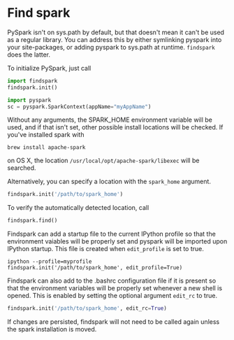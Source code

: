 # Find spark

PySpark isn't on sys.path by default, but that doesn't mean it can't be used as a regular library.
You can address this by either symlinking pyspark into your site-packages,
or adding pyspark to sys.path at runtime. `findspark` does the latter.

To initialize PySpark, just call

```python
import findspark
findspark.init()

import pyspark
sc = pyspark.SparkContext(appName="myAppName")
```

Without any arguments, the SPARK_HOME environment variable will be used,
and if that isn't set, other possible install locations will be checked. If
you've installed spark with

    brew install apache-spark

on OS X, the location `/usr/local/opt/apache-spark/libexec` will be searched.

Alternatively, you can specify a location with the `spark_home` argument.

```python
findspark.init('/path/to/spark_home')
```

To verify the automatically detected location, call

```python
findspark.find()
```

Findspark can add a startup file to the current IPython profile so that the environment vaiables will be properly set and pyspark will be imported upon IPython startup. This file is created when `edit_profile` is set to true.

```
ipython --profile=myprofile
findspark.init('/path/to/spark_home', edit_profile=True)
```

Findspark can also add to the .bashrc configuration file if it is present so that the environment variables will be properly set whenever a new shell is opened. This is enabled by setting the optional argument `edit_rc` to true.

```python
findspark.init('/path/to/spark_home', edit_rc=True)
```

If changes are persisted, findspark will not need to be called again unless the spark installation is moved.
